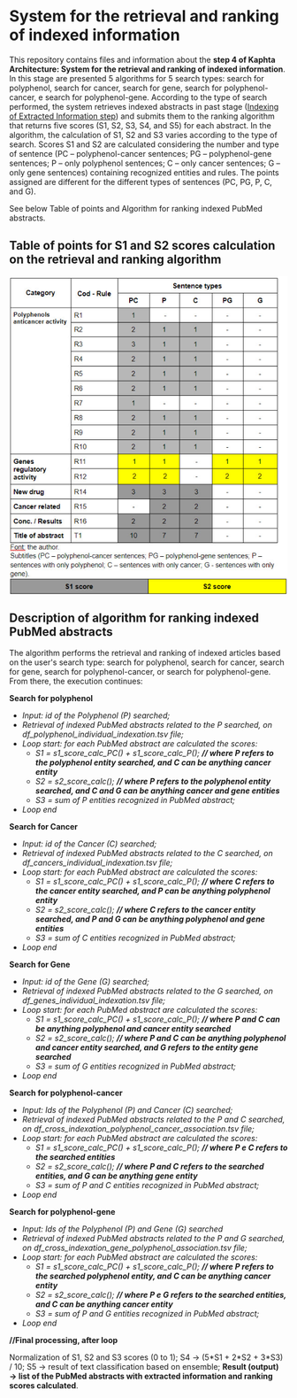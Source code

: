 <h1>System for the retrieval and ranking of indexed information</h1>
<p>This repository contains files and information about the <strong> step 4 of Kaphta Architecture: System for the retrieval and ranking of indexed information</strong>. In this stage are presented 5 algorithms for 5 search types: search for polyphenol, search for cancer, search for gene, search for polyphenol-cancer, e search for polyphenol-gene. According to the type of search performed, the system retrieves indexed abstracts in past stage (<a href='https://github.com/ramongsilva/Indexing-of-extracted-information'>Indexing of Extracted Information step</a>) and submits them to the ranking algorithm that returns five scores (S1, S2, S3, S4, and S5) for each abstract. In the algorithm, the calculation of S1, S2 and S3 varies according to the type of search. Scores S1 and S2 are calculated considering the number and type of sentence (PC – polyphenol-cancer sentences; PG – polyphenol-gene sentences; P – only polyphenol sentences; C – only cancer sentences; G – only gene sentences) containing recognized entities and rules. The points assigned are different for the different types of sentences (PC, PG, P, C, and G). </p><p>
  See below Table of points and Algorithm for ranking indexed PubMed abstracts.</p>
  </p>
    <h2>Table of points for S1 and S2 scores calculation on the  retrieval and ranking algorithm</h2>
    <img src='images/Table-with-points.jpg' style="display:block; margin: 0 auto;">
    <h2>Description of algorithm for ranking indexed PubMed abstracts </h2>    
    <p>The algorithm performs the retrieval and ranking of indexed articles based on the user's search type: search for polyphenol, search for cancer, search for gene, search for polyphenol-cancer, or search for polyphenol-gene. From there, the execution continues:</p>
    <p><strong>Search for polyphenol</strong></p>
    <i><ul>
     <li>Input: id of the Polyphenol (P) searched;
     <li>Retrieval of indexed PubMed abstracts related to the P searched, on df_polyphenol_individual_indexation.tsv file;</li>
     <li>Loop start: for each PubMed abstract are calculated the scores:
       <ul>
         <li>S1 = s1_score_calc_PC() +  s1_score_calc_P(); <strong>// where P refers to the polyphenol entity searched, and C can be anything cancer entity</strong></li>
         <li>S2 = s2_score_calc();  <strong>// where P refers to the polyphenol entity searched, and C and G can be anything cancer and gene entities </strong></li>
         <li>S3 = sum of P entities recognized in PubMed abstract;</li>
       </ul>       
     </li>
     <li>Loop end</li>
    </ul></i>    
    <p><strong>Search for Cancer</strong></p>
    <i><ul>
     <li>Input: id of the Cancer (C) searched;
     <li>Retrieval of indexed PubMed abstracts related to the C searched, on df_cancers_individual_indexation.tsv file;</li>
     <li>Loop start: for each PubMed abstract are calculated the scores:
       <ul>
         <li>S1 = s1_score_calc_PC() +  s1_score_calc_P(); <strong>// where C refers to the cancer entity searched, and P can be anything polyphenol entity</strong></li>
         <li>S2 = s2_score_calc();  <strong>// where C refers to the cancer entity searched, and P and G can be anything polyphenol and gene entities </strong></li>
         <li>S3 = sum of C entities recognized in PubMed abstract;</li>
       </ul>       
     </li>
     <li>Loop end</li>
    </ul></i>
     <p><strong>Search for Gene</strong></p>
    <i><ul>
     <li>Input: id of the Gene (G) searched;
     <li>Retrieval of indexed PubMed abstracts related to the G searched, on df_genes_individual_indexation.tsv file;</li>
     <li>Loop start: for each PubMed abstract are calculated the scores:
       <ul>
         <li>S1 = s1_score_calc_PC() +  s1_score_calc_P(); <strong>// where P and C can be anything polyphenol and cancer entity searched
</strong></li>
         <li>S2 = s2_score_calc();  <strong>// where P and C can be anything polyphenol and cancer entity searched, and G refers to the entity gene searched 
</strong></li>
         <li>S3 = sum of G entities recognized in PubMed abstract;</li>
       </ul>       
     </li>
     <li>Loop end</li>
    </ul></i>
      <p><strong>Search for polyphenol-cancer</strong></p>
    <i><ul>
      <li>Input: Ids of the Polyphenol (P) and Cancer (C) searched;</li>
     <li>Retrieval of indexed PubMed abstracts related to the P and C searched, on df_cross_indexation_polyphenol_cancer_association.tsv file;</li>
     <li>Loop start: for each PubMed abstract are calculated the scores:
       <ul>
         <li>S1 = s1_score_calc_PC() +  s1_score_calc_P(); <strong>// where P e C refers to the searched entities</strong></li>
         <li>S2 = s2_score_calc();  <strong>// where P and C refers to the searched entities, and G can be anything gene entity</strong></li>
         <li>S3 = sum of P and C entities recognized in PubMed abstract;</li>
       </ul>       
     </li>
     <li>Loop end</li>
    </ul></i>
    <p><strong>Search for polyphenol-gene</strong></p>
    <i><ul>
     <li>Input: Ids of the Polyphenol (P) and Gene (G) searched</li>
     <li>Retrieval of indexed PubMed abstracts related to the P and G searched, on df_cross_indexation_gene_polyphenol_association.tsv file;</li>
     <li>Loop start: for each PubMed abstract are calculated the scores:
       <ul>
         <li>S1 = s1_score_calc_PC() +  s1_score_calc_P(); <strong>// where P refers to the searched polyphenol entity, and C can be anything cancer entity</strong></li>
         <li>S2 = s2_score_calc();  <strong>// where P e G refers to the searched entities, and C can be anything cancer entity</strong></li>
         <li>S3 = sum of P and G entities recognized in PubMed abstract;</li>
       </ul>       
     </li>
     <li>Loop end</li>
    </ul></i>
    <p><strong>//Final processing, after loop</strong></p>
    Normalization of S1, S2 and S3 scores (0 to 1);
S4 → (5*S1 + 2*S2 + 3*S3) / 10;
 S5 → result of text classification based on ensemble;
    <strong>Result (output) → list of the PubMed abstracts with extracted information and ranking scores calculated</strong>.

    
